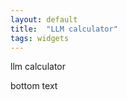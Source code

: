 ```yaml
---
layout: default
title:  "LLM calculator"
tags: widgets
---
```


llm calculator

<script
	type="module"
	src="https://gradio.s3-us-west-2.amazonaws.com/5.23.3/gradio.js"
></script>

<gradio-app src="https://willsh1997-llm-calculator.hf.space"></gradio-app>

bottom text
